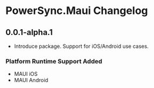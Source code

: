 # PowerSync.Maui Changelog


## 0.0.1-alpha.1

- Introduce package. Support for iOS/Android use cases.

### Platform Runtime Support Added
* MAUI iOS
* MAUI Android